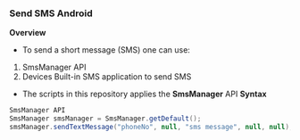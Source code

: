 ### Send SMS Android
**Overview**
- To send a short message (SMS) one can use:
1.  SmsManager API
2.  Devices Built-in SMS application to send SMS
- The scripts in this repository applies the **SmsManager** API
**Syntax**
```java
SmsManager API
SmsManager smsManager = SmsManager.getDefault();
smsManager.sendTextMessage("phoneNo", null, "sms message", null, null);
```
